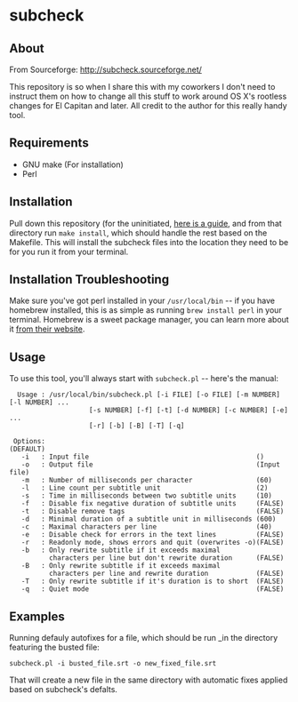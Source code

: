 # subcheck

## About

From Sourceforge: http://subcheck.sourceforge.net/

This repository is so when I share this with my coworkers I don't need to instruct them on how to change all this stuff to work around OS X's rootless changes for El Capitan and later. All credit to the author for this really handy tool.

## Requirements

- GNU make (For installation)
- Perl

## Installation

Pull down this repository (for the uninitiated, [here is a guide](https://help.github.com/articles/cloning-a-repository/), and from that directory run `make install`, which should handle the rest based on the Makefile. This will install the subcheck files into the location they need to be for you run it from your terminal.

## Installation Troubleshooting

Make sure you've got perl installed in your `/usr/local/bin` -- if you have homebrew installed, this is as simple as running `brew install perl` in your terminal. Homebrew is a sweet package manager, you can learn more about it [from their website](https://brew.sh/).

## Usage

To use this tool, you'll always start with `subcheck.pl` -- here's the manual:

```
  Usage : /usr/local/bin/subcheck.pl [-i FILE] [-o FILE] [-m NUMBER] [-l NUMBER] ...
                    [-s NUMBER] [-f] [-t] [-d NUMBER] [-c NUMBER] [-e] ...
                    [-r] [-b] [-B] [-T] [-q]

 Options:                                                     (DEFAULT)
   -i   : Input file                                          ()
   -o   : Output file                                         (Input file)
   -m   : Number of milliseconds per character                (60)
   -l   : Line count per subtitle unit                        (2)
   -s   : Time in milliseconds between two subtitle units     (10)
   -f   : Disable fix negative duration of subtitle units     (FALSE)
   -t   : Disable remove tags                                 (FALSE)
   -d   : Minimal duration of a subtitle unit in milliseconds (600)
   -c   : Maximal characters per line                         (40)
   -e   : Disable check for errors in the text lines          (FALSE)
   -r   : Readonly mode, shows errors and quit (overwrites -o)(FALSE)
   -b   : Only rewrite subtitle if it exceeds maximal
          characters per line but don't rewrite duration      (FALSE)
   -B   : Only rewrite subtitle if it exceeds maximal
          characters per line and rewrite duration            (FALSE)
   -T   : Only rewrite subtitle if it's duration is to short  (FALSE)
   -q   : Quiet mode                                          (FALSE)
```

## Examples

Running defauly autofixes for a file, which should be run _in the directory featuring the busted file:

```
subcheck.pl -i busted_file.srt -o new_fixed_file.srt
```

That will create a new file in the same directory with automatic fixes applied based on subcheck's defalts.